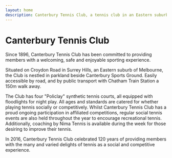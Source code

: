```yaml
---
layout: home
description: Canterbury Tennis Club, a tennis club in an Eastern suburb of Melbourne, Victoria, Australia.
---
```

# Canterbury Tennis Club

Since 1896, Canterbury Tennis Club has been committed to providing members with a welcoming, safe and enjoyable sporting experience.

Situated on Croydon Road in Surrey Hills, an Eastern suburb of Melbourne, the Club is nestled in parkland beside Canterbury Sports Ground. Easily accessible by road, and by public transport with Chatham Train Station a 150m walk away.

The Club has four "Policlay" synthetic tennis courts, all equipped with floodlights for night play. All ages and standards are catered for whether playing tennis socially or competitively. Whilst Canterbury Tennis Club has a proud ongoing participation in affiliated competitions, regular social tennis events are also held throughout the year to encourage recreational tennis. Additionally, coaching by Nima Tennis is available during the week for those desiring to improve their tennis.

In 2016, Canterbury Tennis Club celebrated 120 years of providing members with the many and varied delights of tennis as a social and competitive experience.
